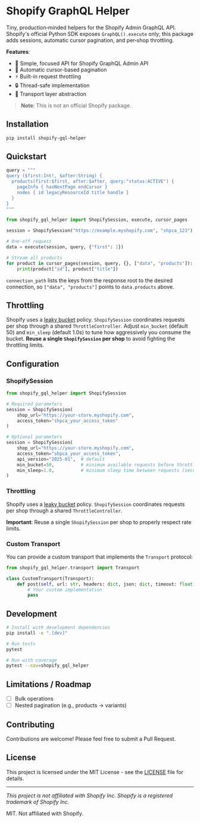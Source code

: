 # Shopify GraphQL Helper

Tiny, production‑minded helpers for the Shopify Admin GraphQL API.
Shopify's official Python SDK exposes `GraphQL().execute` only; this
package adds sessions, automatic cursor pagination, and per‑shop
throttling.

**Features**:
- 🚀 Simple, focused API for Shopify GraphQL Admin API
- 🔄 Automatic cursor-based pagination
- ⚡ Built-in request throttling
- 🔒 Thread-safe implementation
- 🧩 Transport layer abstraction

> **Note**: This is not an official Shopify package.

## Installation

```bash
pip install shopify-gql-helper
```

## Quickstart

```python
query = """
query ($first:Int!, $after:String) {
  products(first:$first, after:$after, query:"status:ACTIVE") {
    pageInfo { hasNextPage endCursor }
    nodes { id legacyResourceId title handle }
  }
}
"""

from shopify_gql_helper import ShopifySession, execute, cursor_pages

session = ShopifySession("https://example.myshopify.com", "shpca_123")

# One-off request
data = execute(session, query, {"first": 1})

# Stream all products
for product in cursor_pages(session, query, {}, ["data", "products"]):
    print(product["id"], product["title"])
```

``connection_path`` lists the keys from the response root to the desired
connection, so `["data", "products"]` points to `data.products` above.

## Throttling

Shopify uses a [leaky bucket](https://shopify.dev/docs/api/usage/rate-limits) policy.
`ShopifySession` coordinates requests per shop through a shared
`ThrottleController`. Adjust `min_bucket` (default 50) and `min_sleep`
(default 1.0s) to tune how aggressively you consume the bucket. **Reuse a
single `ShopifySession` per shop** to avoid fighting the throttling
limits.

## Configuration

### ShopifySession

```python
from shopify_gql_helper import ShopifySession

# Required parameters
session = ShopifySession(
    shop_url="https://your-store.myshopify.com",
    access_token="shpca_your_access_token"
)

# Optional parameters
session = ShopifySession(
    shop_url="https://your-store.myshopify.com",
    access_token="shpca_your_access_token",
    api_version="2025-01",  # default
    min_bucket=50,          # minimum available requests before throttling
    min_sleep=1.0,          # minimum sleep time between requests (seconds)
)
```

### Throttling

Shopify uses a [leaky bucket](https://shopify.dev/docs/api/usage/rate-limits) policy.
`ShopifySession` coordinates requests per shop through a shared
`ThrottleController`. 

**Important**: Reuse a single `ShopifySession` per shop to properly respect rate limits.

### Custom Transport

You can provide a custom transport that implements the `Transport` protocol:

```python
from shopify_gql_helper.transport import Transport

class CustomTransport(Transport):
    def post(self, url: str, headers: dict, json: dict, timeout: float):
        # Your custom implementation
        pass
```

## Development

```bash
# Install with development dependencies
pip install -e ".[dev]"

# Run tests
pytest

# Run with coverage
pytest --cov=shopify_gql_helper
```

## Limitations / Roadmap

- [ ] Bulk operations
- [ ] Nested pagination (e.g., products → variants)

## Contributing

Contributions are welcome! Please feel free to submit a Pull Request.

## License

This project is licensed under the MIT License - see the [LICENSE](LICENSE) file for details.

---

*This project is not affiliated with Shopify Inc. Shopify is a registered trademark of Shopify Inc.*

MIT. Not affiliated with Shopify.
